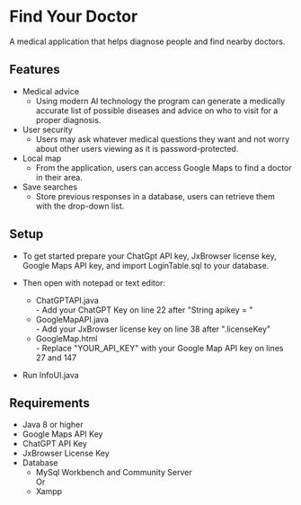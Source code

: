 # Find Your Doctor

A medical application that helps diagnose people and find nearby doctors.


## Features
- Medical advice
  	- Using modern AI technology the program can generate
  	  a medically accurate list of possible diseases and
  	  advice on who to visit for a proper diagnosis.
- User security
	- Users may ask whatever medical questions they want and
	  not worry about other users viewing as it is password-protected.
 - Local map
   	- From the application, users can access Google Maps to
   	  find a doctor in their area.
- Save searches
  	- Store previous responses in a database, users can retrieve them with
  	  the drop-down list.

## Setup

- To get started prepare your ChatGpt API key, JxBrowser license key, 
Google Maps API key, and import LoginTable.sql to your database.

- Then open with notepad or text editor: 
	- ChatGPTAPI.java <br>
	        - Add your ChatGPT Key on line 22 after "String apikey = " 
	- GoogleMapAPI.java <br>
	        - Add your JxBrowser license key on line 38 after ".licenseKey"
   	- GoogleMap.html <br>
  	        - Replace "YOUR_API_KEY" with your Google Map API key on lines 27 and 147

- Run InfoUI.java

## Requirements

- Java 8 or higher
- Google Maps API Key
- ChatGPT API Key
- JxBrowser License Key
- Database
  	- MySql Workbench and Community Server <br>
	                  Or
	- Xampp



